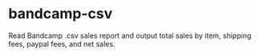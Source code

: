 # bandcamp-csv

Read Bandcamp .csv sales report and output total sales by item, shipping fees, paypal fees, and net sales.
